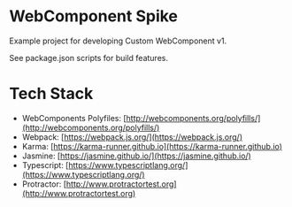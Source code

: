 WebComponent Spike
==================

Example project for developing Custom WebComponent v1.

See package.json scripts for build features.

# Tech Stack

* WebComponents Polyfiles: [http://webcomponents.org/polyfills/](http://webcomponents.org/polyfills/)
* Webpack: [https://webpack.js.org/](https://webpack.js.org/)
* Karma: [https://karma-runner.github.io](https://karma-runner.github.io)
* Jasmine: [https://jasmine.github.io/](https://jasmine.github.io/)
* Typescript: [https://www.typescriptlang.org/](https://www.typescriptlang.org/)
* Protractor: [http://www.protractortest.org](http://www.protractortest.org)
